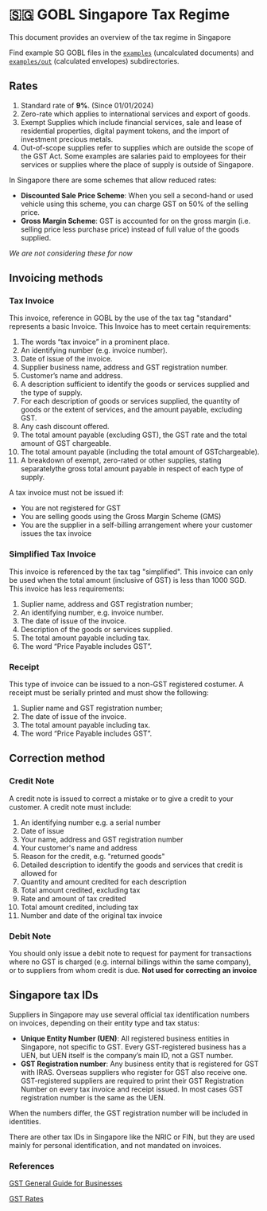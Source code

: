 # 🇸🇬 GOBL Singapore Tax Regime

This document provides an overview of the tax regime in Singapore

Find example SG GOBL files in the [`examples`](../../examples/sg) (uncalculated documents) and [`examples/out`](../../examples/sg/out) (calculated envelopes) subdirectories.

## Rates

1. Standard rate of **9%**. (Since 01/01/2024)
2. Zero-rate which applies to international services and export of goods.
3. Exempt Supplies which include financial services, sale and lease of residential properties, digital payment tokens, and the import of investment precious metals.
4. Out-of-scope supplies refer to supplies which are outside the scope of the GST Act. Some examples are salaries paid to employees for their services or supplies where the place of supply is outside of Singapore.

In Singapore there are some schemes that allow reduced rates:

- **Discounted Sale Price Scheme**: When you sell a second-hand or used vehicle using this scheme, you can charge GST on 50% of the selling price.
- **Gross Margin Scheme**: GST is accounted for on the gross margin (i.e. selling price less purchase price) instead of full value of the goods supplied.

*We are not considering these for now*

## Invoicing methods

### Tax Invoice
This invoice, reference in GOBL by the use of the tax tag "standard" represents a basic Invoice. This Invoice has to meet certain requirements:

1. The words “tax invoice” in a prominent place.
2. An identifying number (e.g. invoice number).
3. Date of issue of the invoice.
4. Supplier business name, address and GST registration number.
5. Customer’s name and address.
6. A description sufficient to identify the goods or services supplied and the type of supply.
7. For each description of goods or services supplied, the quantity of goods or the extent of services, and the amount payable, excluding GST.
8. Any cash discount offered.
9. The total amount payable (excluding GST), the GST rate and the total amount of GST chargeable.
10. The total amount payable (including the total amount of GSTchargeable).
11. A breakdown of exempt, zero-rated or other supplies, stating separatelythe gross total amount payable in respect of each type of supply.

A tax invoice must not be issued if:
- You are not registered for GST
- You are selling goods using the Gross Margin Scheme (GMS)
- You are the supplier in a self-billing arrangement where your customer
issues the tax invoice

### Simplified Tax Invoice

This invoice is referenced by the tax tag "simplified". This invoice can only be used when the total amount (inclusive of GST) is less than 1000 SGD. This invoice has less requirements:

1. Suplier name, address and GST registration number;
2. An identifying number, e.g. invoice number.
3. The date of issue of the invoice.
4. Description of the goods or services supplied.
5. The total amount payable including tax.
6. The word “Price Payable includes GST”.

### Receipt

This type of invoice can be issued to a non-GST registered costumer. A receipt must be serially printed and must show the following:

1. Suplier name and GST registration number;
2. The date of issue of the invoice.
3. The total amount payable including tax.
4. The word “Price Payable includes GST”.

## Correction method

### Credit Note
A credit note is issued to correct a mistake or to give a credit to your customer. A credit note must include:

1. An identifying number e.g. a serial number
2. Date of issue
3. Your name, address and GST registration number
4. Your customer's name and address
5. Reason for the credit, e.g. "returned goods"
6. Detailed description to identify the goods and services that credit is allowed for
7. Quantity and amount credited for each description
8. Total amount credited, excluding tax
9. Rate and amount of tax credited
10. Total amount credited, including tax
11. Number and date of the original tax invoice

### Debit Note
You should only issue a debit note to request for payment for transactions where no GST is charged (e.g. internal billings within the same company), or to suppliers from whom credit is due. **Not used for correcting an invoice**

## Singapore tax IDs
Suppliers in Singapore may use several official tax identification numbers on invoices, depending on their entity type and tax status:

- **Unique Entity Number (UEN)**: All registered business entities in Singapore, not specific to GST. Every GST-registered business has a UEN, but UEN itself is the company’s main ID, not a GST number. 
- **GST Registration number**: Any business entity that is registered for GST with IRAS. Overseas suppliers who register for GST also receive one. GST-registered suppliers are required to print their GST Registration Number on every tax invoice and receipt issued. In most cases GST registration number is the same as the UEN.

When the numbers differ, the GST registration number will be included in identities.

There are other tax IDs in Singapore like the NRIC or FIN, but they are used mainly for personal identification, and not mandated on invoices.


### References

[GST General Guide for Businesses](https://www.iras.gov.sg/media/docs/default-source/e-tax/etaxguide_gst_gst-general-guide-for-businesses(1).pdf?sfvrsn=8a66716d_97)

[GST Rates](https://www.iras.gov.sg/taxes/goods-services-tax-(gst)/basics-of-gst/current-gst-rates)




